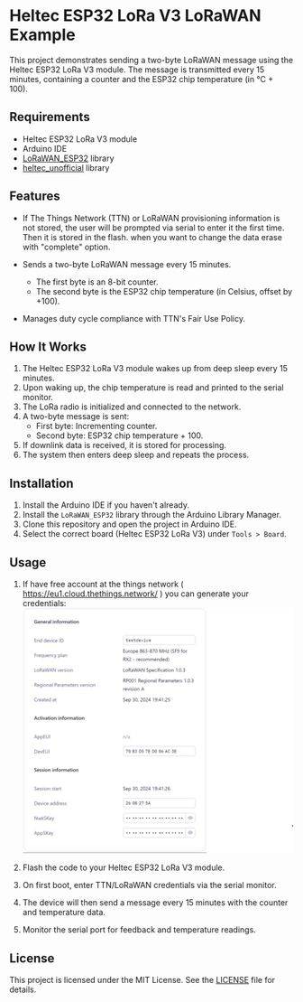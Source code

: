 # Heltec ESP32 LoRa V3 LoRaWAN Example

This project demonstrates sending a two-byte LoRaWAN message using the Heltec ESP32 LoRa V3 module. The message is transmitted every 15 minutes, containing a counter and the ESP32 chip temperature (in °C + 100).

## Requirements

- Heltec ESP32 LoRa V3 module
- Arduino IDE
- [LoRaWAN_ESP32](https://github.com/ropg/LoRaWAN_ESP32) library
- [heltec_unofficial](https://github.com/decodeais/heltec_unofficial) library

## Features

- If The Things Network (TTN) or LoRaWAN provisioning information is not stored, the user will be prompted via serial to enter it the first time. Then it is stored in the flash. when you want to change the data erase with "complete" option.
- Sends a two-byte LoRaWAN message every 15 minutes.
  - The first byte is an 8-bit counter.
  - The second byte is the ESP32 chip temperature (in Celsius, offset by +100).

- Manages duty cycle compliance with TTN's Fair Use Policy.

## How It Works

1. The Heltec ESP32 LoRa V3 module wakes up from deep sleep every 15 minutes.
2. Upon waking up, the chip temperature is read and printed to the serial monitor.
3. The LoRa radio is initialized and connected to the network.
4. A two-byte message is sent:
    - First byte: Incrementing counter.
    - Second byte: ESP32 chip temperature + 100.
5. If downlink data is received, it is stored for processing.
6. The system then enters deep sleep and repeats the process.

## Installation

1. Install the Arduino IDE if you haven't already.
2. Install the `LoRaWAN_ESP32` library through the Arduino Library Manager.
3. Clone this repository and open the project in Arduino IDE.
4. Select the correct board (Heltec ESP32 LoRa V3) under `Tools > Board`.

## Usage

1. If have free account at the things network ( https://eu1.cloud.thethings.network/ )
you can generate your credentials:
![TTN](TTN.png)
1. Flash the code to your Heltec ESP32 LoRa V3 module.

3. On first boot, enter TTN/LoRaWAN credentials via the serial monitor.

4. The device will then send a message every 15 minutes with the counter and temperature data.

5. Monitor the serial port for feedback and temperature readings.

## License

This project is licensed under the MIT License. See the [LICENSE](LICENSE) file for details.

